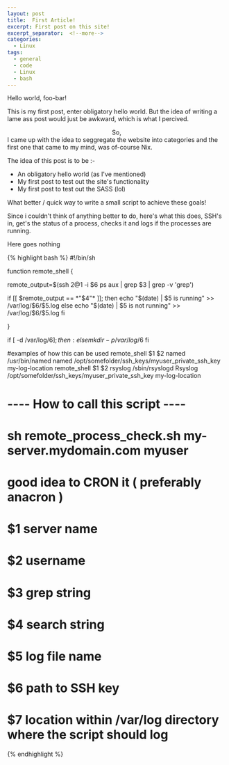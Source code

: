 ```yaml
---
layout: post
title:  First Article!
excerpt: First post on this site!
excerpt_separator:  <!--more-->
categories:
  - Linux
tags:
  - general
  - code
  - Linux
  - bash
---
```


Hello world, foo-bar!

This is my first post, enter obligatory hello world. 
But the idea of writing a lame ass post would just be awkward, which is what I percived.
<center>So,</center>
I came up with the idea to seggregate the website into categories and the first one that came to my mind, was of-course Nix. 

The idea of this post is to be :- 
- An obligatory hello world (as I've mentioned)
-  My first post to test out the site's functionality
- My first post to test out the SASS (lol)


What better / quick way to write a small script to achieve these goals!

Since i couldn't think of anything better to do, here's what this does, SSH's in, get's the status of a process, checks it and logs if the processes are running.

Here goes nothing

{% highlight bash %}
#!/bin/sh

function remote_shell {

remote_output=$(ssh $2@$1 -i $6 ps aux | grep $3 | grep -v 'grep')

if [[ $remote_output == *"$4"* ]]; then
  echo "$(date) | $5 is running" >> /var/log/$6/$5.log
else
  echo "$(date) | $5 is not running" >> /var/log/$6/$5.log
fi

}

if [ -d /var/log/$6 ]; then
  :
else
  mkdir -p /var/log/$6
fi

#examples of how this can be used 
remote_shell $1 $2 named /usr/bin/named named /opt/somefolder/ssh_keys/myuser_private_ssh_key my-log-location
remote_shell $1 $2 rsyslog /sbin/rsyslogd Rsyslog /opt/somefolder/ssh_keys/myuser_private_ssh_key my-log-location

# ---- How to call this script ----
# sh remote_process_check.sh my-server.mydomain.com myuser
# good idea to CRON it ( preferably anacron )

#    $1 server name
#    $2 username
#    $3 grep string
#    $4 search string
#    $5 log file name
#    $6 path to SSH key
#    $7 location within /var/log directory where the script should log

{% endhighlight %}

